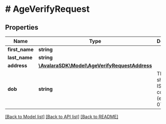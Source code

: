 # # AgeVerifyRequest

## Properties

Name | Type | Description | Notes
------------ | ------------- | ------------- | -------------
**first_name** | **string** |  | [optional]
**last_name** | **string** |  | [optional]
**address** | [**\AvalaraSDK\Model\AgeVerifyRequestAddress**](AgeVerifyRequestAddress.md) |  | [optional]
**dob** | **string** | The value should be ISO-8601 compliant (e.g. 2020-07-21). | [optional]

[[Back to Model list]](../../README.md#models) [[Back to API list]](../../README.md#endpoints) [[Back to README]](../../README.md)
